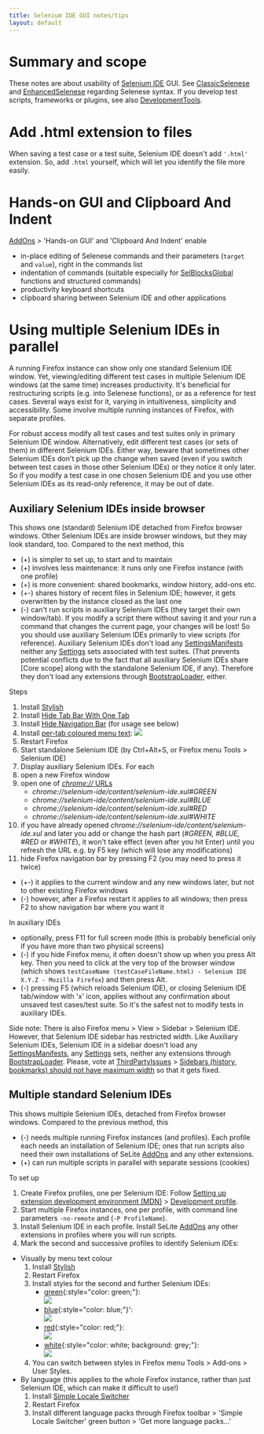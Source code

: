 ```yaml
---
title: Selenium IDE GUI notes/tips
layout: default
---
```


# Summary and scope
These notes are about usability of [Selenium IDE](http://seleniumhq.org/projects/ide) GUI. See [ClassicSelenese](ClassicSelenese) and [EnhancedSelenese](EnhancedSelenese) regarding Selenese syntax. If you develop test scripts, frameworks or plugins, see also [DevelopmentTools](DevelopmentTools).

# Add .html extension to files
When saving a test case or a test suite, Selenium IDE doesn't add `'.html'` extension. So, add `.html` yourself, which will let you identify the file more easily.

# Hands-on GUI and Clipboard And Indent
[AddOns](AddOns) > 'Hands-on GUI' and 'Clipboard And Indent' enable

* in-place editing of Selenese commands and their parameters (`target` and `value`), right in the commands list
* indentation of commands (suitable especially for [SelBlocksGlobal](SelBlocksGlobal) functions and structured commands)
* productivity keyboard shortcuts
* clipboard sharing between Selenium IDE and other applications

# Using multiple Selenium IDEs in parallel
A running Firefox instance can show only one standard Selenium IDE window. Yet, viewing/editing different test cases in multiple Selenium IDE windows (at the same time) increases productivity. It's beneficial for restructuring scripts (e.g. into Selenese functions), or as a reference for test cases. Several ways exist for it, varying in intuitiveness, simplicity and accessibility. Some involve multiple running instances of Firefox, with separate profiles.

For robust access modify all test cases and test suites only in primary Selenium IDE window. Alternatively, edit different test cases (or sets of them) in different Selenium IDEs. Either way, beware that sometimes other Selenium IDEs don't pick up the change when saved (even if you switch between test cases in those other Selenium IDEs) or they notice it only later. So if you modify a test case in one chosen Selenium IDE and you use other Selenium IDEs as its read-only reference, it may be out of date.

## Auxiliary Selenium IDEs inside browser
This shows one (standard) Selenium IDE detached from Firefox browser windows. Other Selenium IDEs are inside browser windows, but they may look standard, too. Compared to the next method, this

* (+) is simpler to set up, to start and to maintain
* (+) involves less maintenance: it runs only one Firefox instance (with one profile)
* (+) is more convenient: shared bookmarks, window history, add-ons etc.
* (+-) shares history of recent files in Selenium IDE; however, it gets overwritten by the instance closed as the last one
* (-) can't run scripts in auxiliary Selenium IDEs (they target their own window/tab). If you modify a script there without saving it and your run a command that changes the current page, your changes will be lost! So you should use auxiliary Selenium IDEs primarily to view scripts (for reference). Auxiliary Selenium IDEs don't load any [SettingsManifests](SettingsManifests) neither any [Settings](Settings) sets associated with test suites. (That prevents potential conflicts due to the fact that all auxiliary Selenium IDEs share [Core scope] along with the standalone Selenium IDE, if any). Therefore they don't load any extensions through [BootstrapLoader](BootstrapLoader), either.

Steps

1. Install [Stylish](https://addons.mozilla.org/en-US/firefox/addon/stylish)
2. Install [Hide Tab Bar With One Tab](https://addons.mozilla.org/en-US/firefox/addon/hide-tab-bar-with-one-tab/)
3. Install [Hide Navigation Bar](https://addons.mozilla.org/en-us/firefox/addon/hide-navigation-bar/) (for usage see below)
4. Install [per-tab coloured menu text](https://userstyles.org/styles/110010/selenium-ide-per-tab-coloured-menu-text):
   <a href="https://df6a.https.cdn.softlayer.net/80DF6A/static.userstyles.org/style_screenshots/110010_after.jpeg?r=1424730593"><img src="https://df6a.https.cdn.softlayer.net/80DF6A/static.userstyles.org/style_screenshot_thumbnails/110010_after.jpeg?r=1424730593"/></a>
5. Restart Firefox
6. Start standalone Selenium IDE (by Ctrl+Alt+S, or Firefox menu Tools > Selenium IDE)
7. Display auxiliary Selenium IDEs. For each
 1. open a new Firefox window
 2. open one of [_chrome://_ URLs](AboutDocumentation#firefox-chrome-urls-for-documentation-and-gui)
    * _chrome://selenium-ide/content/selenium-ide.xul#GREEN_
    * _chrome://selenium-ide/content/selenium-ide.xul#BLUE_
    * _chrome://selenium-ide/content/selenium-ide.xul#RED_
    * _chrome://selenium-ide/content/selenium-ide.xul#WHITE_
 3. if you have already opened _chrome://selenium-ide/content/selenium-ide.xul_ and later you add or change the hash part (_#GREEN, #BLUE, #RED_ or _#WHITE_), it won't take effect (even after you hit Enter) until you refresh the URL e.g. by F5 key (which will lose any modifications)
 4. hide Firefox navigation bar by pressing F2 (you may need to press it twice)
  * (+-) it applies to the current window and any new windows later, but not to other existing Firefox windows
  * (-) however, after a Firefox restart it applies to all windows; then press F2 to show navigation bar where you want it

In auxiliary IDEs

* optionally, press F11 for full screen mode (this is probably beneficial only if you have more than two physical screens)
* (-) if you hide Firefox menu, it often doesn't show up when you press Alt key. Then you need to click at the very top of the browser window (which shows `testCaseName (testCaseFileName.html) - Selenium IDE X.Y.Z - Mozilla Firefox`) and then press Alt.
* (-) pressing F5 (which reloads Selenium IDE), or closing Selenium IDE tab/window with 'x' icon, applies without any confirmation about unsaved test cases/test suite. So it's the safest not to modify tests in auxiliary IDEs.

Side note: There is also Firefox menu > View > Sidebar > Selenium IDE. However, that Selenium IDE sidebar has restricted width. Like Auxiliary Selenium IDEs, Selenium IDE in a sidebar doesn't load any [SettingsManifests](SettingsManifests), any [Settings](Settings) sets, neither any extensions through [BootstrapLoader](BootstrapLoader). Please, vote at [ThirdPartyIssues](ThirdPartyIssues) > [Sidebars (history, bookmarks) should not have maximum width](https://bugzilla.mozilla.org/show_bug.cgi?id=406629) so that it gets fixed.

## Multiple standard Selenium IDEs
This shows multiple Selenium IDEs, detached from Firefox browser windows. Compared to the previous method, this
* (-) needs multiple running Firefox instances (and profiles). Each profile each needs an installation of Selenium IDE; ones that run scripts also need their own installations of SeLite [AddOns](AddOns) and any other extensions.
* (+) can run multiple scripts in parallel with separate sessions (cookies)

To set up

1. Create Firefox profiles, one per Selenium IDE: Follow [Setting up extension development environment (MDN)](https://developer.mozilla.org/en-US/Add-ons/Setting_up_extension_development_environment) > [Development profile](https://developer.mozilla.org/en-US/Add-ons/Setting_up_extension_development_environment#Development_profile).
2. Start multiple Firefox instances, one per profile, with command line parameters `-no-remote` and (`-P ProfileName`).
3. Install Selenium IDE in each profile. Install SeLite [AddOns](AddOns) any other extensions in profiles where you will run scripts.
4. Mark the second and successive profiles to identify Selenium IDEs:
  * Visually by menu text colour
    1. Install [Stylish](https://addons.mozilla.org/en-US/firefox/addon/stylish)
    2. Restart Firefox
    3. Install styles for the second and further Selenium IDEs:
       * [green](https://userstyles.org/styles/109886/selenium-ide-green-menu-text){:style="color: green;"}:<br/><a href='https://df6a.https.cdn.softlayer.net/80DF6A/static.userstyles.org/style_screenshots/109886_after.jpeg?r=1422833554'><img src='https://df6a.https.cdn.softlayer.net/80DF6A/static.userstyles.org/style_screenshot_thumbnails/109886_after.jpeg?r=1422833554' /></a>
       * [blue](https://userstyles.org/styles/110005/selenium-ide-blue-menu-text){:style="color: blue;"}':<br/> <a href='https://df6a.https.cdn.softlayer.net/80DF6A/static.userstyles.org/style_screenshots/110005_after.jpeg?r=1422833463'><img src='https://df6a.https.cdn.softlayer.net/80DF6A/static.userstyles.org/style_screenshot_thumbnails/110005_after.jpeg?r=1422833463' /></a>
       * [red](https://userstyles.org/styles/110006/selenium-ide-red-menu-text){:style="color: red;"}:<br/> <a href='https://df6a.https.cdn.softlayer.net/80DF6A/static.userstyles.org/style_screenshots/110006_after.png?r=1430731358'><img src='https://df6a.https.cdn.softlayer.net/80DF6A/static.userstyles.org/style_screenshot_thumbnails/110006_after.png?r=1430731358' /></a>
       * [white](https://userstyles.org/styles/110620/selenium-ide-white-menu-text){:style="color: white; background: grey;"}:<br/> <a href='https://df6a.https.cdn.softlayer.net/80DF6A/static.userstyles.org/style_screenshots/110620_after.png?r=1430730143'><img src='https://df6a.https.cdn.softlayer.net/80DF6A/static.userstyles.org/style_screenshot_thumbnails/110620_after.png?r=1430730143' /></a>
    4. You can switch between styles in Firefox menu Tools > Add-ons > User Styles.
  * By language (this applies to the whole Firefox instance, rather than just Selenium IDE, which can make it difficult to use!)
    1. Install [Simple Locale Switcher](https://addons.mozilla.org/en-US/firefox/addon/simple-locale-switcher/)
    2. Restart Firefox
    3. Install different language packs through Firefox toolbar > 'Simple Locale Switcher' green button > 'Get more language packs...'